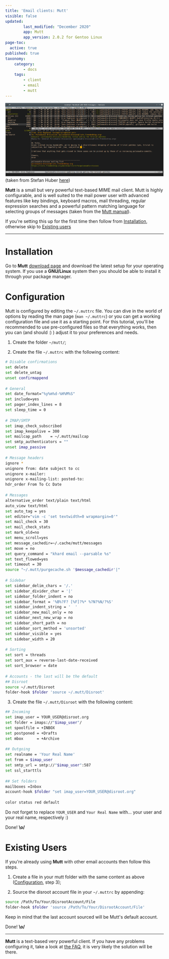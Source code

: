 ```yaml
---
title: 'Email clients: Mutt'
visible: false
updated:
        last_modified: "December 2020"
        app: Mutt
        app_version: 2.0.2 for Gentoo Linux
page-toc:
  active: true
published: true
taxonomy:
    category:
        - docs
    tags:
        - client
        - email
        - mutt
---
```


![](mutt-gruvbox.png)
(taken from Stefan Huber [here](https://www.sthu.org/code/codesnippets/mutt-gruvbox.html))

**Mutt** is a small but very powerful text-based MIME mail client. Mutt is highly configurable, and is well suited to the mail power user with advanced features like key bindings, keyboard macros, mail threading, regular expression searches and a powerful pattern matching language for selecting groups of messages (taken from the [Mutt manual](http://www.mutt.org/doc/manual/#intro)).

If you're setting this up for the first time then follow from [Installation](#Installation), otherwise skip to [Existing users](#existing-users)

---

# Installation

Go to **Mutt** [download page](http://mutt.org/download.html) and download the latest setup for your operating system. If you use a **GNU/Linux** system then you should be able to install it through your package manager.


# Configuration

Mutt is configured by editing the `~/.muttrc` file. You can dive in the world of options by reading the man page (`man ~/.muttrc`) or you can get a working configuration file and use it as a starting point. For this tutorial, you'll be recommended to use pre-configured files so that everything works, then you can (and should :) ) adjust it to your preferences and needs.

1. Create the folder `~/mutt/`;

2. Create the file `~/.muttrc` with the following content:

```bash
# Disable confirmations
set delete
set delete_untag
unset confirmappend

# General
set date_format="%y%m%d-%H%M%S"
set include=yes
set pager_index_lines = 8
set sleep_time = 0

# IMAP/SMTP
set imap_check_subscribed
set imap_keepalive = 300
set mailcap_path 	= ~/.mutt/mailcap
set smtp_authenticators = ""
unset imap_passive

# Message headers
ignore *
unignore from: date subject to cc
unignore x-mailer:
unignore x-mailing-list: posted-to:
hdr_order From To Cc Date

# Messages
alternative_order text/plain text/html
auto_view text/html
set auto_tag = yes
set editor="vim -c 'set textwidth=0 wrapmargin=0'"
set mail_check = 30
set mail_check_stats
set mark_old=no
set menu_scroll=yes
set message_cachedir=~/.cache/mutt/messages
set move = no 
set query_command = "khard email --parsable %s"
set text_flowed=yes
set timeout = 30
source "~/.mutt/purgecache.sh '$message_cachedir'|"

# Sidebar
set sidebar_delim_chars = '/.'
set sidebar_divider_char = '|'
set sidebar_folder_indent = no
set sidebar_format = '%B%?F? [%F]?%* %?N?%N/?%S'
set sidebar_indent_string = '  '
set sidebar_new_mail_only = no
set sidebar_next_new_wrap = no
set sidebar_short_path = no
set sidebar_sort_method = 'unsorted'
set sidebar_visible = yes
set sidebar_width = 20

# Sorting
set sort = threads
set sort_aux = reverse-last-date-received
set sort_browser = date

# Accounts - the last will be the default
## Disroot
source ~/.mutt/Disroot
folder-hook $folder 'source ~/.mutt/Disroot'
```

3. Create the file `~/.mutt/Disroot` with the following content:

```bash
## Incoming
set imap_user = YOUR_USER@disroot.org
set folder = imaps://"$imap_user"/
set spoolfile = +INBOX
set postponed = +Drafts
set mbox      = +Archive

## Outgoing
set realname = 'Your Real Name'
set from = $imap_user
set smtp_url = smtp://"$imap_user":587
set ssl_starttls

## Set folders
mailboxes =Inbox 
account-hook $folder "set imap_user=YOUR_USER@disroot.org"

color status red default
```
Do not forget to replace `YOUR_USER` and `Your Real Name` with... your user and your real name, respectively :)

Done! **\o/**


# Existing Users

If you're already using **Mutt** with other email accounts then follow this steps.

1. Create a file in your mutt folder with the same content as above ([Configuration](#Configuration), step 3);

2. Source the disroot account file in your `~/.muttrc` by appending:

```bash
source /Path/To/Your/DisrootAccount/File
folder-hook $folder 'source /Path/To/Your/DisrootAccount/File'
```
Keep in mind that the last account sourced will be Mutt's default account.

Done! **\o/**

---
**Mutt** is a text-based very powerful client. If you have any problems configuring it, take a look at [the FAQ](https://gitlab.com/muttmua/mutt/-/wikis/MuttFaq), it is very likely the solution will be there.
